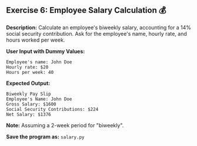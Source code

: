 ## Exercise 6: Employee Salary Calculation 💰

**Description:** Calculate an employee's biweekly salary, accounting for a 14% social security contribution. Ask for the employee's name, hourly rate, and hours worked per week.

**User Input with Dummy Values:**
```
Employee's name: John Doe
Hourly rate: $20
Hours per week: 40
```
**Expected Output:**
```
Biweekly Pay Slip
Employee's Name: John Doe
Gross Salary: $1600
Social Security Contributions: $224
Net Salary: $1376
```
**Note:** Assuming a 2-week period for "biweekly".

**Save the program as:** `salary.py`
